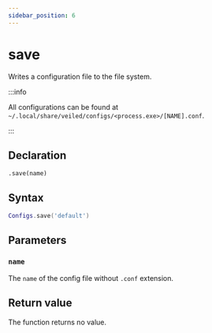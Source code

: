 ```yaml
---
sidebar_position: 6
---
```


# save

Writes a configuration file to the file system.

:::info

All configurations can be found at `~/.local/share/veiled/configs/<process.exe>/[NAME].conf`.

:::

## Declaration

`.save(name)`

## Syntax

```lua
Configs.save('default')
```

## Parameters

### `name`

The `name` of the config file without `.conf` extension.

## Return value

The function returns no value.
